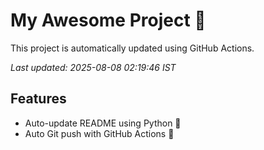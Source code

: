 # My Awesome Project 🚀

This project is automatically updated using GitHub Actions.

_Last updated: 2025-08-08 02:19:46 IST_

## Features
- Auto-update README using Python 🐍
- Auto Git push with GitHub Actions 🤖
